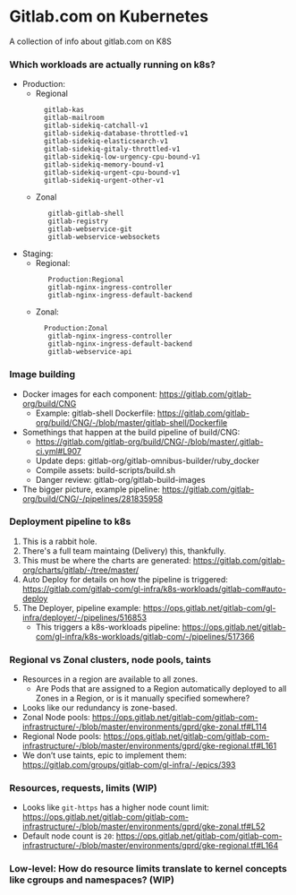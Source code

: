 # Gitlab.com on Kubernetes

A collection of info about gitlab.com on K8S

### Which workloads are actually running on k8s?

- Production:
  - Regional
    ```
      gitlab-kas
      gitlab-mailroom
      gitlab-sidekiq-catchall-v1
      gitlab-sidekiq-database-throttled-v1
      gitlab-sidekiq-elasticsearch-v1
      gitlab-sidekiq-gitaly-throttled-v1
      gitlab-sidekiq-low-urgency-cpu-bound-v1
      gitlab-sidekiq-memory-bound-v1
      gitlab-sidekiq-urgent-cpu-bound-v1
      gitlab-sidekiq-urgent-other-v1
  - Zonal
    ```
       gitlab-gitlab-shell
       gitlab-registry
       gitlab-webservice-git
       gitlab-webservice-websockets

- Staging:
  - Regional:
    ```
       Production:Regional
       gitlab-nginx-ingress-controller
       gitlab-nginx-ingress-default-backend
  - Zonal:
    ```
      Production:Zonal
       gitlab-nginx-ingress-controller
       gitlab-nginx-ingress-default-backend
       gitlab-webservice-api

### Image building

- Docker images for each component: https://gitlab.com/gitlab-org/build/CNG
  - Example: gitlab-shell Dockerfile: https://gitlab.com/gitlab-org/build/CNG/-/blob/master/gitlab-shell/Dockerfile
- Somethings that happen at the build pipeline of build/CNG:
  - https://gitlab.com/gitlab-org/build/CNG/-/blob/master/.gitlab-ci.yml#L907
  - Update deps: gitlab-org/gitlab-omnibus-builder/ruby_docker
  - Compile assets: build-scripts/build.sh
  - Danger review: gitlab-org/gitlab-build-images
- The bigger picture, example pipeline: https://gitlab.com/gitlab-org/build/CNG/-/pipelines/281835958

### Deployment pipeline to k8s

1. This is a rabbit hole.
1. There's a full team maintaing (Delivery) this, thankfully.
1. This must be where the charts are generated: https://gitlab.com/gitlab-org/charts/gitlab/-/tree/master/
1. Auto Deploy for details on how the pipeline is triggered: https://gitlab.com/gitlab-com/gl-infra/k8s-workloads/gitlab-com#auto-deploy
1. The Deployer, pipeline example: https://ops.gitlab.net/gitlab-com/gl-infra/deployer/-/pipelines/516853
   - This triggers a k8s-workloads pipeline: https://ops.gitlab.net/gitlab-com/gl-infra/k8s-workloads/gitlab-com/-/pipelines/517366

### Regional vs Zonal clusters, node pools, taints

- Resources in a region are available to all zones.
   - Are Pods that are assigned to a Region automatically deployed to all Zones in a Region, or is it manually specified somewhere?
- Looks like our redundancy is zone-based.
- Zonal Node pools: https://ops.gitlab.net/gitlab-com/gitlab-com-infrastructure/-/blob/master/environments/gprd/gke-zonal.tf#L114
- Regional Node pools: https://ops.gitlab.net/gitlab-com/gitlab-com-infrastructure/-/blob/master/environments/gprd/gke-regional.tf#L161
- We don’t use taints, epic to implement them: https://gitlab.com/groups/gitlab-com/gl-infra/-/epics/393

### Resources, requests, limits (WIP)

- Looks like `git-https` has a higher node count limit: https://ops.gitlab.net/gitlab-com/gitlab-com-infrastructure/-/blob/master/environments/gprd/gke-zonal.tf#L52
- Default node count is `20`: https://ops.gitlab.net/gitlab-com/gitlab-com-infrastructure/-/blob/master/environments/gprd/gke-regional.tf#L164

### Low-level: How do resource limits translate to kernel concepts like cgroups and namespaces? (WIP)
